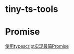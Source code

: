 # tiny-ts-tools

# Promise

[使用typescript实现最简Promise](https://github.com/kongyich/tiny-ts-tools/issues/1)
